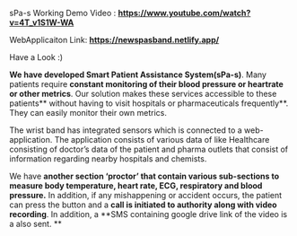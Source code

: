 
sPa-s Working Demo Video : **https://www.youtube.com/watch?v=4T_v1S1W-WA**

WebApplicaiton Link: **https://newspasband.netlify.app/**

Have a Look :)

**We have developed Smart Patient Assistance System(sPa-s)**.
Many patients require **constant monitoring of their blood pressure or heartrate or other metrics**. 
Our solution makes these services accessible to these patients** without having to visit hospitals or pharmaceuticals frequently**. They can easily monitor their own metrics.

The wrist band has integrated sensors which is connected to a web-application. 
The application consists of various data of like Healthcare consisting of doctor’s data of the patient and pharma outlets that consist of information regarding nearby hospitals and chemists.

We have **another section ‘proctor’ that contain various sub-sections to measure body temperature, heart rate, ECG, respiratory and blood pressure.**
In addition, if any mishappening or accident occurs, the patient can press the button and a **call is initiated to authority along with video recording**. In addition, a **SMS containing google drive link of the video is a also sent.
**




